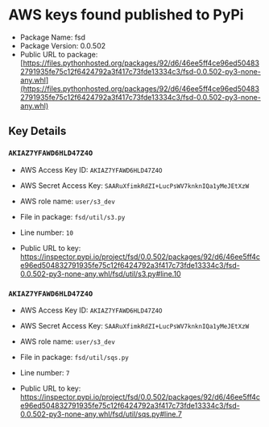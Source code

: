 # AWS keys found published to PyPi

* Package Name: fsd
* Package Version: 0.0.502
* Public URL to package: [https://files.pythonhosted.org/packages/92/d6/46ee5ff4ce96ed504832791935fe75c12f6424792a3f417c73fde13334c3/fsd-0.0.502-py3-none-any.whl](https://files.pythonhosted.org/packages/92/d6/46ee5ff4ce96ed504832791935fe75c12f6424792a3f417c73fde13334c3/fsd-0.0.502-py3-none-any.whl)

## Key Details

### `AKIAZ7YFAWD6HLD47Z4O`

* AWS Access Key ID: `AKIAZ7YFAWD6HLD47Z4O`
* AWS Secret Access Key: `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` 
* AWS role name: `user/s3_dev`
* File in package: `fsd/util/s3.py`
* Line number: `10`

* Public URL to key: https://inspector.pypi.io/project/fsd/0.0.502/packages/92/d6/46ee5ff4ce96ed504832791935fe75c12f6424792a3f417c73fde13334c3/fsd-0.0.502-py3-none-any.whl/fsd/util/s3.py#line.10



### `AKIAZ7YFAWD6HLD47Z4O`

* AWS Access Key ID: `AKIAZ7YFAWD6HLD47Z4O`
* AWS Secret Access Key: `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` 
* AWS role name: `user/s3_dev`
* File in package: `fsd/util/sqs.py`
* Line number: `7`

* Public URL to key: https://inspector.pypi.io/project/fsd/0.0.502/packages/92/d6/46ee5ff4ce96ed504832791935fe75c12f6424792a3f417c73fde13334c3/fsd-0.0.502-py3-none-any.whl/fsd/util/sqs.py#line.7


